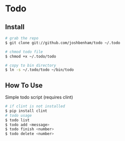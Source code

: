 Todo
====


Install
-------

```sh
# grab the repo
$ git clone git://github.com/joshbenham/todo ~/.todo

# chmod todo file
$ chmod +x ~/.todo/todo

# copy to bin directory
$ ln -s ~/.todo/todo ~/bin/todo
```


How To Use
----------

Simple todo script (requires clint)

```sh
# if clint is not installed
$ pip install clint
# todo usage
$ todo list
$ todo add <message>
$ todo finish <number>
$ todo delete <number>
```
